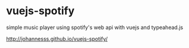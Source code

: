 # vuejs-spotify

simple music player using spotify's web api with vuejs and typeahead.js

http://johannesss.github.io/vuejs-spotify/
